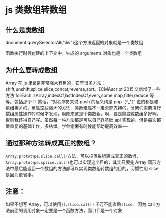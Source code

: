 <!-- Date: 2017-10-31 05:21 -->

# js 类数组转数组

## 什么是类数组

document.querySelectorAll("div")这个方法返回的对象就是一个类数组

函数执行时候创建的上下文中，生成的 arguments 对象也是一个类数组

## 为什么要转成数组

Array 在 js 里面是非常强大有用的，它有很多方法：shift,unshift,splice,slice,concat,reverse,sort。ECMAscript 2015 又新增了一些方法 forEach,isArray,indexOf,lastIndexOf,every,some,map,filter,reduce 等等。包括那个 IT 笑话，“对程序员来说 push 的反义词是 pop（^\_^）” 说的都是和数组相关的。但是这些强大的方法，类数组是不一定全部支持的。当我们需要进行数组属性操作的时候才发现，啊原来这是个类数组，啊，要是能变成数组多好啊，否则我还得自己写。虽然每一种方法都是可以自己靠基础 api 实现的，但是每次都做重复的基础工作，多枯燥。学会偷懒有时候能帮助提高效率~~

## 通过那种方法转成真正的数组？

`Array.prototype.slice.call()`方法，可以把类数组转成真正的数组，`Array.prototype.splice.call()`也可以实现这个目的，其实只要是 Array 圆形方法中最后能返回一个数组的方法都可以实现类数组转数组的目的，习惯性用 slice 是因为更省事。

## 注意：

如果不想写 Array，可以使用`[].slice.call()` 千万不能省略`slice`， 因为 call 方法前面的调用对象一定要是一个函数方法，而`[]`只是一个对象
